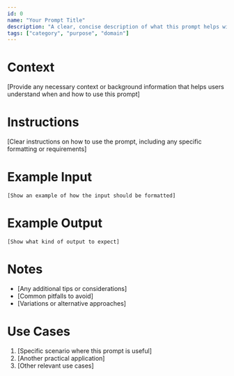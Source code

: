 ```yaml
---
id: 0
name: "Your Prompt Title"
description: "A clear, concise description of what this prompt helps with"
tags: ["category", "purpose", "domain"]
---
```


# Context
[Provide any necessary context or background information that helps users understand when and how to use this prompt]

# Instructions
[Clear instructions on how to use the prompt, including any specific formatting or requirements]

# Example Input
```
[Show an example of how the input should be formatted]
```

# Example Output
```
[Show what kind of output to expect]
```

# Notes
- [Any additional tips or considerations]
- [Common pitfalls to avoid]
- [Variations or alternative approaches]

# Use Cases
1. [Specific scenario where this prompt is useful]
2. [Another practical application]
3. [Other relevant use cases]
